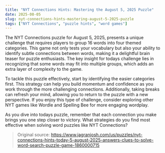 ```yaml
---
title: "NYT Connections Hints: Mastering the August 5, 2025 Puzzle"
date: 2025-08-05
slug: nyt-connections-hints-mastering-august-5-2025-puzzle
tags: ["NYT Connections", "puzzle hints", "word games"]
---
```


The NYT Connections puzzle for August 5, 2025, presents a unique challenge that requires players to group 16 words into four themed categories. This game not only tests your vocabulary but also your ability to identify subtle connections between words, making it a delightful brain teaser for puzzle enthusiasts. The key insight for todays challenge lies in recognizing that some words may fit into multiple groups, which adds an extra layer of complexity to the game.

To tackle this puzzle effectively, start by identifying the easier categories first. This strategy can help you build momentum and confidence as you work through the more challenging connections. Additionally, taking breaks can refresh your mind, allowing you to return to the puzzle with a new perspective. If you enjoy this type of challenge, consider exploring other NYT games like Wordle and Spelling Bee for more engaging wordplay.

As you dive into todays puzzle, remember that each connection you make brings you one step closer to victory. What strategies do you find most effective when solving word puzzles like NYT Connections?
> Original source: https://www.jagranjosh.com/us/puzzles/nyt-connections-hints-today-5-august-2025-answers-clues-to-solve-word-search-puzzle-game-1860000715